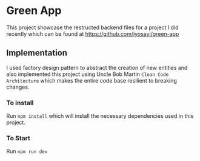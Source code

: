 # Green App

This project showcase the restructed backend files for a project I did recently which can be found at <https://github.com/iyosayi/green-app>

## Implementation

I used factory design pattern to abstract the creation of new entities and also implemented this project using Uncle Bob Martin `Clean Code Architecture` which makes the entire code base resilient to breaking changes.

### To install

Run `npm install` which will install the necessary dependencies used in this project.

### To Start

Run `npm run dev`

